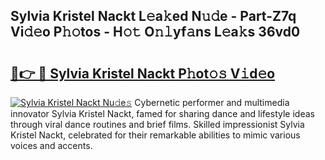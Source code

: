 ## Sylvia Kristel Nackt L𝚎a𝚔ed N𝚞𝚍e - Part-Z7q Vi𝚍𝚎o P𝚑𝚘tos - H𝚘𝚝 O𝚗𝚕yf𝚊ns L𝚎a𝚔s 36vd0

# <h2><a href="http://kf76gl.oniu.top/?m=Sylvia+Kristel+Nackt">🔗👉 🔴 Sylvia Kristel Nackt P𝚑ot𝚘𝚜 V𝚒d𝚎o</a></h2>

[![Sylvia Kristel Nackt Nu𝚍e𝚜](https://i.imgur.com/0qMVB7G.gif)](http://kf76gl.oniu.top/?m=Sylvia+Kristel+Nackt)
Cybernetic performer and multimedia innovator Sylvia Kristel Nackt, famed for sharing dance and lifestyle ideas through viral dance routines and brief films. Skilled impressionist Sylvia Kristel Nackt, celebrated for their remarkable abilities to mimic various voices and accents.  
